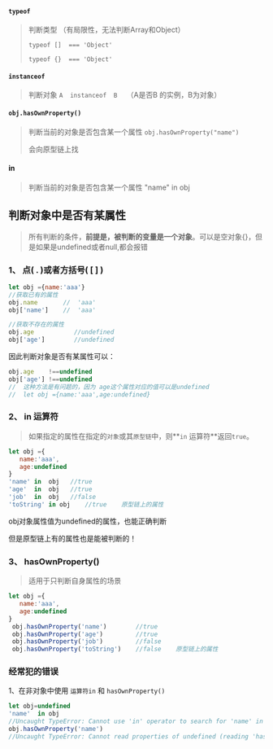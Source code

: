 #### `typeof`

> 判断类型 （有局限性，无法判断Array和Object）
>
> `typeof []  === 'Object'`
>
> `typeof {}  === 'Object'`

#### `instanceof  `

> 判断对象  `A  instanceof  B  ` （A是否B 的实例，B为对象）  

#### `obj.hasOwnProperty() `

> 判断当前的对象是否包含某一个属性  `obj.hasOwnProperty("name")`
>
> 会向原型链上找

#### in  

> 判断当前的对象是否包含某一个属性  "name" in  obj







## 判断对象中是否有某属性

> 所有判断的条件，**前提是，被判断的变量是一个对象**。可以是空对象{}，但是如果是undefined或者null,都会报错

### 1、 点( . )或者方括号( [ ] )

```javascript
let obj ={name:'aaa'}
//获取已有的属性
obj.name       //  'aaa'
obj['name']    //  'aaa'

//获取不存在的属性
obj.age           //undefined
obj['age']        //undefined
```

因此判断对象是否有某属性可以：

```javascript
obj.age    !==undefined
obj['age'] !==undefined 
//  这种方法是有问题的，因为 age这个属性对应的值可以是undefined
//  let obj ={name:'aaa',age:undefined}
```



### 2、  in 运算符 

> 如果指定的属性在指定的`对象`或其`原型链`中，则**`in` 运算符**返回`true`。

```javascript
let obj ={
   name:'aaa',
   age:undefined
}
'name' in  obj   //true
'age'  in  obj   //true
'job'  in  obj   //false
'toString' in obj    //true    原型链上的属性
```

obj对象属性值为undefined的属性，也能正确判断

但是原型链上有的属性也是能被判断的！

### 3、 hasOwnProperty()

> 适用于只判断自身属性的场景

```javascript
let obj ={
   name:'aaa',
   age:undefined
}
 obj.hasOwnProperty('name')        //true
 obj.hasOwnProperty('age')         //true
 obj.hasOwnProperty('job')         //false
 obj.hasOwnProperty('toString')    //false    原型链上的属性
```



### 经常犯的错误

1、在非对象中使用 `运算符in`  和 `hasOwnProperty()`

```javascript
let obj=undefined
'name'  in obj   
//Uncaught TypeError: Cannot use 'in' operator to search for 'name' in undefined
obj.hasOwnProperty('name')
//Uncaught TypeError: Cannot read properties of undefined (reading 'hasOwnProperty')
```

